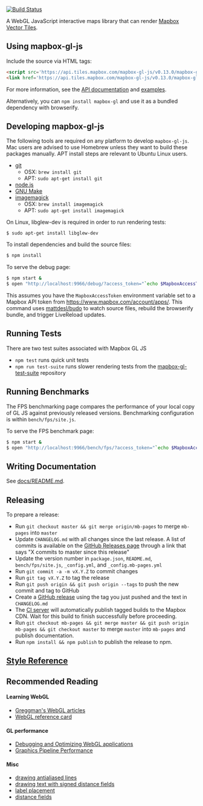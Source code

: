 [![Build Status](https://circleci.com/gh/mapbox/mapbox-gl-js.svg?style=svg)](https://circleci.com/gh/mapbox/mapbox-gl-js)

A WebGL JavaScript interactive maps library that can render [Mapbox Vector Tiles](https://www.mapbox.com/blog/vector-tiles/).

## Using mapbox-gl-js

Include the source via HTML tags:

```html
<script src='https://api.tiles.mapbox.com/mapbox-gl-js/v0.13.0/mapbox-gl.js'></script>
<link href='https://api.tiles.mapbox.com/mapbox-gl-js/v0.13.0/mapbox-gl.css' rel='stylesheet' />
```

For more information, see the [API documentation](https://www.mapbox.com/mapbox-gl-js/api/) and [examples](https://www.mapbox.com/mapbox-gl-js/examples/).

Alternatively, you can `npm install mapbox-gl` and use it as a bundled dependency with browserify.

## Developing mapbox-gl-js

The following tools are required on any platform to develop `mapbox-gl-js`.
Mac users are advised to use Homebrew unless they want to build these packages
manually. APT install steps are relevant to Ubuntu Linux users.

* [git](https://git-scm.com/)
  * OSX: `brew install git`
  * APT: `sudo apt-get install git`
* [node.js](https://nodejs.org/)
* [GNU Make](http://www.gnu.org/software/make/)
* [imagemagick](http://www.imagemagick.org/)
  * OSX: `brew install imagemagick`
  * APT: `sudo apt-get install imagemagick`

On Linux, libglew-dev is required in order to run rendering tests:

```
$ sudo apt-get install libglew-dev
```

To install dependencies and build the source files:

```bash
$ npm install
```

To serve the debug page:

```bash
$ npm start &
$ open "http://localhost:9966/debug/?access_token="`echo $MapboxAccessToken`
```

This assumes you have the `MapboxAccessToken` environment variable set to a
Mapbox API token from https://www.mapbox.com/account/apps/.
This command uses [mattdesl/budo](https://github.com/mattdesl/budo) to watch
source files, rebuild the browserify bundle, and trigger LiveReload updates.

## Running Tests

There are two test suites associated with Mapbox GL JS

 - `npm test` runs quick unit tests
 - `npm run test-suite` runs slower rendering tests from the [mapbox-gl-test-suite](https://github.com/mapbox/mapbox-gl-test-suite) repository

## Running Benchmarks

The FPS benchmarking page compares the performance of your local copy of GL JS against previously released versions. Benchmarking configuration is within `bench/fps/site.js`.

To serve the FPS benchmark page:

```bash
$ npm start &
$ open "http://localhost:9966/bench/fps/?access_token="`echo $MapboxAccessToken`
```

## Writing Documentation

See [docs/README.md](https://github.com/mapbox/mapbox-gl-js/blob/master/docs/README.md).

## Releasing

To prepare a release:

* Run `git checkout master && git merge origin/mb-pages` to merge `mb-pages` into `master`
* Update `CHANGELOG.md` with all changes since the last release. A list of commits is available on the [GitHub Releases page](https://github.com/mapbox/mapbox-gl-js/releases) through a link that says "X commits to master since this release"
* Update the version number in `package.json`, `README.md`, `bench/fps/site.js`, `_config.yml`, and `_config.mb-pages.yml`
* Run `git commit -a -m vX.Y.Z` to commit changes
* Run `git tag vX.Y.Z` to tag the release
* Run `git push origin && git push origin --tags` to push the new commit and tag to GitHub
* Create a [GitHub release](https://github.com/mapbox/mapbox-gl-js/releases/new) using the tag you just pushed and the text in `CHANGELOG.md`
* The [CI server](https://circleci.com/gh/mapbox/mapbox-gl-js) will automatically publish tagged builds to the Mapbox CDN. Wait for this build to finish successfully before proceeding.
* Run `git checkout mb-pages && git merge master && git push origin mb-pages && git checkout master` to merge `master` into `mb-pages` and publish documentation.
* Run `npm install && npm publish` to publish the release to npm.

## [Style Reference](https://www.mapbox.com/mapbox-gl-style-spec/)

## Recommended Reading

#### Learning WebGL

- [Greggman's WebGL articles](http://webglfundamentals.org/)
- [WebGL reference card](http://www.khronos.org/files/webgl/webgl-reference-card-1_0.pdf)

#### GL performance

- [Debugging and Optimizing WebGL applications](https://docs.google.com/presentation/d/12AGAUmElB0oOBgbEEBfhABkIMCL3CUX7kdAPLuwZ964)
- [Graphics Pipeline Performance](http://http.developer.nvidia.com/GPUGems/gpugems_ch28.html)

#### Misc

- [drawing antialiased lines](https://www.mapbox.com/blog/drawing-antialiased-lines/)
- [drawing text with signed distance fields](https://www.mapbox.com/blog/text-signed-distance-fields/)
- [label placement](https://www.mapbox.com/blog/placing-labels/)
- [distance fields](http://bytewrangler.blogspot.com/2011/10/signed-distance-fields.html)
